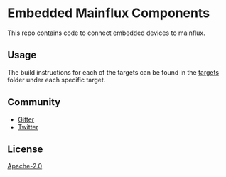 # Embedded Mainflux Components
This repo contains code to connect embedded devices to mainflux.

## Usage
The build instructions for each of the targets can be found in the [targets](/targets) folder under each specific target.

## Community
- [Gitter](https://gitter.im/mainflux/mainflux?utm_source=badge&utm_medium=badge&utm_campaign=pr-badge&utm_content=badge)
- [Twitter](https://twitter.com/mainflux)

## License

[Apache-2.0](LICENSE)
